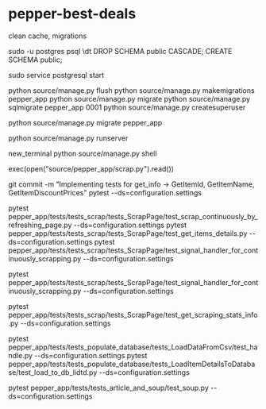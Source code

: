 # pepper-best-deals

clean cache, migrations

sudo -u postgres psql
\dt
DROP SCHEMA public CASCADE;
CREATE SCHEMA public;

sudo service postgresql start

python source/manage.py flush
python source/manage.py makemigrations pepper_app
python source/manage.py migrate
python source/manage.py sqlmigrate pepper_app 0001
python source/manage.py createsuperuser

python source/manage.py migrate pepper_app

python source/manage.py runserver

new_terminal
python source/manage.py shell

exec(open("source/pepper_app/scrap.py").read())




git commit -m "Implementing tests for get_info -> GetItemId, GetItemName, GetItemDiscountPrices"
pytest --ds=configuration.settings


pytest pepper_app/tests/tests_scrap/tests_ScrapPage/test_scrap_continuously_by_refreshing_page.py --ds=configuration.settings
pytest pepper_app/tests/tests_scrap/tests_ScrapPage/test_get_items_details.py --ds=configuration.settings
pytest pepper_app/tests/tests_scrap/tests_ScrapPage/test_signal_handler_for_continuously_scrapping.py --ds=configuration.settings

pytest pepper_app/tests/tests_scrap/tests_ScrapPage/test_signal_handler_for_continuously_scrapping.py --ds=configuration.settings

pytest pepper_app/tests/tests_scrap/tests_ScrapPage/test_get_scraping_stats_info.py --ds=configuration.settings


pytest pepper_app/tests/tests_populate_database/tests_LoadDataFromCsv/test_handle.py --ds=configuration.settings
pytest pepper_app/tests/tests_populate_database/tests_LoadItemDetailsToDatabase/test_load_to_db_lidtd.py --ds=configuration.settings

pytest pepper_app/tests/tests_article_and_soup/test_soup.py --ds=configuration.settings